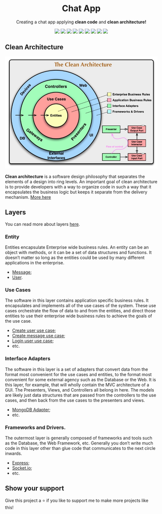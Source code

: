 <h1 align="center">Chat App</h1>
<p align="center">Creating a chat app applying <b>clean code</b> and <b>clean architecture!</b></p>
<p align="center">
  <img src="https://img.shields.io/badge/Node.js-339933?style=for-the-badge&logo=nodedotjs&logoColor=white" />
  <img src="https://img.shields.io/badge/next.js-000000?style=for-the-badge&logo=nextdotjs&logoColor=white" />
  <img src="https://img.shields.io/badge/TypeScript-007ACC?style=for-the-badge&logo=typescript&logoColor=white" />
  <img src="https://img.shields.io/badge/Tailwind_CSS-38B2AC?style=for-the-badge&logo=tailwind-css&logoColor=white" />
  <img src="https://img.shields.io/badge/Docker-2CA5E0?style=for-the-badge&logo=docker&logoColor=white" />
  <img src="https://img.shields.io/badge/Express.js-000000?style=for-the-badge&logo=express&logoColor=white" />
  <img src="https://img.shields.io/badge/Socket.io-010101?&style=for-the-badge&logo=Socket.io&logoColor=white" />
  <img src="https://img.shields.io/badge/MongoDB-4EA94B?style=for-the-badge&logo=mongodb&logoColor=white" />
  <img src="https://img.shields.io/badge/Jest-C21325?style=for-the-badge&logo=jest&logoColor=white" />
</p>

## Clean Architecture
![Clean architecture](assets/CleanArchitecture.jpg)

**Clean architecture** is a software design philosophy that separates the elements of a design into ring levels. An important goal of clean architecture is to provide developers with a way to organize code in such a way that it encapsulates the business logic but keeps it separate from the delivery mechanism. [More here](https://www.techtarget.com/whatis/definition/clean-architecture)

## Layers
You can read more about layers [here](https://blog.cleancoder.com/uncle-bob/2012/08/13/the-clean-architecture.html).

### Entity
Entities encapsulate Enterprise wide business rules. An entity can be an object with methods, or it can be a set of data structures and functions. It doesn’t matter so long as the entities could be used by many different applications in the enterprise.
- [Message](backend/src/entities/message.ts);
- [User](backend/src/entities/user.ts).

### Use Cases
The software in this layer contains application specific business rules. It encapsulates and implements all of the use cases of the system. These use cases orchestrate the flow of data to and from the entities, and direct those entities to use their enterprise wide business rules to achieve the goals of the use case.
- [Create user use case](backend/src/use-cases/users/create-user.ts);
- [Create message use case](backend/src/use-cases/messages/create-message.ts);
- [Login user use case](backend/src/use-cases/users/login-user.ts);
- etc.

### Interface Adapters
The software in this layer is a set of adapters that convert data from the format most convenient for the use cases and entities, to the format most convenient for some external agency such as the Database or the Web. It is this layer, for example, that will wholly contain the MVC architecture of a GUI. The Presenters, Views, and Controllers all belong in here. The models are likely just data structures that are passed from the controllers to the use cases, and then back from the use cases to the presenters and views.
- [MongoDB Adapter](backend/src/repositories/mongodb);
- etc.

### Frameworks and Drivers.
The outermost layer is generally composed of frameworks and tools such as the Database, the Web Framework, etc. Generally you don’t write much code in this layer other than glue code that communicates to the next circle inwards.
- [Express](https://expressjs.com/pt-br/);
- [Socket.io](https://socket.io/);
- etc.

## Show your support
Give this project a ⭐ if you like to support me to make more projects like this!
